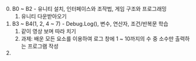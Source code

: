 0. B0 ~ B2 - 유니티 설치, 인터페이스와 조작법, 게임 구조와 프로그래밍
	1. 유니티 다운받아오기
1. B3 ~ B4(1, 2, 4 ~ 7) - Debug.Log(), 변수, 연산자, 조건/반복문 학습
	1. 같이 영상 보며 따라 치기
	2. 과제: 배운 모든 요소를 이용하여 로그 창에 1 ~ 10까지의 수 중 소수만 출력하는 프로그램 작성
2. 